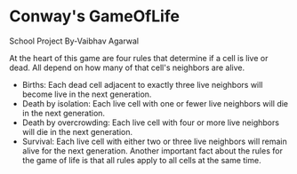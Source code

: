 # Conway's GameOfLife
School Project
By-Vaibhav Agarwal

At the heart of this game are four rules that determine if a cell is live or dead. All depend on how many of that cell's neighbors are alive.

* Births: Each dead cell adjacent to exactly three live neighbors will become live in the next generation.
* Death by isolation: Each live cell with one or fewer live neighbors will die in the next generation.
* Death by overcrowding: Each live cell with four or more live neighbors will die in the next generation.
* Survival: Each live cell with either two or three live neighbors will remain alive for the next generation.
Another important fact about the rules for the game of life is that all rules apply to all cells at the same time.
